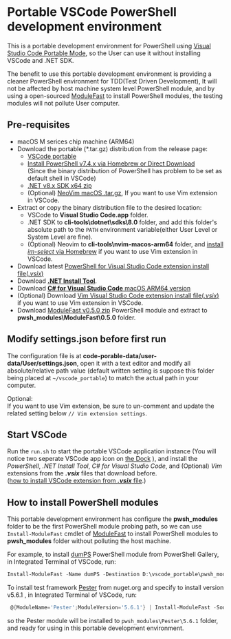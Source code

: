 # Portable VSCode PowerShell development environment

This is a portable development environment for PowerShell using [Visual Studio Code Portable Mode](https://code.visualstudio.com/docs/editor/portable), so the User can use it without installing VSCode and .NET SDK.

The benefit to use this portable development environment is providing a cleaner PowerShell environment for TDD(Test Driven Development), It will not be affected by host machine system level PowerShell module, and by using a open-sourced [ModuleFast](https://github.com/JustinGrote/ModuleFast) to install PowerShell modules, the testing modules will not pollute User computer.

## Pre-requisites

- macOS M serices chip machine (ARM64)
- Download the portable (*.tar.gz) distribution from the release page:
  - [VSCode portable](https://code.visualstudio.com/Download)
  - [Install PowerShell v7.4.x via Homebrew or Direct Download](https://learn.microsoft.com/en-us/powershell/scripting/install/installing-powershell-on-macos?view=powershell-7.4#install-the-latest-stable-release-of-powershell)  
    (Since the binary distribution of PowerShell has problem to be set as default shell in VSCode)
  - [.NET v8.x SDK x64 zip](https://dotnet.microsoft.com/download/dotnet/8.0)
  - (Optional) [NeoVim macOS .tar.gz](https://github.com/neovim/neovim/releases/tag/v0.10.2), If you want to use Vim extension in VSCode.
- Extract or copy the binary distribution file to the desired location:
  - VSCode to **Visual Studio Code.app** folder.
  - .NET SDK to **cli-tools\dotnet\sdks\8.0** folder, and add this folder's absolute path to the `PATH` environment variable(either User Level or System Level are fine).
  - (Optional) Neovim to **cli-tools\nvim-macos-arm64** folder, and [install *im-select* via Homebrew](https://github.com/daipeihust/im-select?tab=readme-ov-file#homebrew) if you want to use Vim extension in VSCode.
- Download latest [PowerShell for Visual Studio Code extension install file(*.vsix*)](https://github.com/PowerShell/vscode-powershell/releases/)
- Download [**.NET Install Tool**](https://marketplace.visualstudio.com/items?itemName=ms-dotnettools.vscode-dotnet-runtime).
- Download [**C# for Visual Studio Code** macOS ARM64 version](https://marketplace.visualstudio.com/items?itemName=ms-dotnettools.csharp)
- (Optional) Download [Vim Visual Studio Code extension install file(*.vsix*)](https://marketplace.visualstudio.com/items?itemName=vscodevim.vim) if you want to use Vim extension in VSCode.
- Download [ModuleFast v0.5.0 zip](https://github.com/JustinGrote/ModuleFast/releases/tag/v0.5.0) PowerShell module and extract to **pwsh_modules\ModuleFast\0.5.0** folder.

## Modify settings.json before first run

The configuration file is at  **code-porable-data/user-data/User/settings.json**, open it with a text editor and modify all absolute/relative path value (default written setting is suppose this folder being placed at `~/vscode_portable`) to match the actual path in your computer.

Optional:  
If you want to use Vim extension, be sure to un-comment and update the related setting below `// Vim extension settings`.

## Start VSCode

Run the `run.sh` to start the portable VSCode application instance (You will notice two seperate VSCode app icon on [the Dock](https://support.apple.com/guide/mac-help/open-apps-from-the-dock-mh35859/mac) ), and install the *PowerShell*, *.NET Install Tool*, *C# for Visual Studio Code*, and (Optional) *Vim* extensions from the ***.vsix*** files that download before.  
([how to install VSCode extension from ***.vsix*** file](https://code.visualstudio.com/docs/editor/extension-marketplace#_install-from-a-vsix).)

## How to install PowerShell modules

This portable development environment has configure the **pwsh_modules** folder to be the first PowerShell module probing path, so we can use `Install-ModuleFast` cmdlet of [ModuleFast](https://github.com/JustinGrote/ModuleFast) to install PowerShell modules to **pwsh_modules** folder without polluting the host machine.

For example, to install [dumPS](https://github.com/deadlydog/PowerShell.dumPS) PowerShell module from PowerShell Gallery, in Integrated Terminal of VSCode, run:

```powershell
Install-ModuleFast -Name dumPS -Destination D:\vscode_portable\pwsh_modules
```

To install test framework [Pester](https://pester.dev/) from nuget.org and specify to install version v5.6.1 , in Integrated Terminal of VSCode, run:

```powershell
 @{ModuleName='Pester';ModuleVersion='5.6.1'} | Install-ModuleFast -Source api.nuget.org/v3 -Destination D:\vscode_portable\pwsh_modules
```

so the Pester module will be installed to `pwsh_modules\Pester\5.6.1` folder, and ready for using in this portable development environment.
